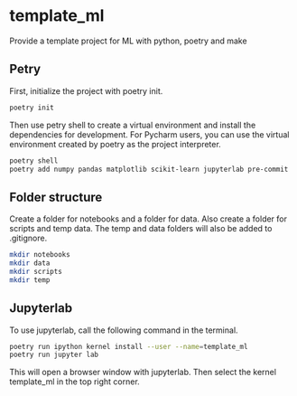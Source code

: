 # template_ml
Provide a template project for ML with python, poetry and make

## Petry 

First, initialize the project with poetry init.

```bash
poetry init
```

Then use petry shell to create a virtual environment and install the dependencies for development. 
For Pycharm users, you can use the virtual environment created by poetry as the project interpreter.

```bash
poetry shell
poetry add numpy pandas matplotlib scikit-learn jupyterlab pre-commit  -G dev
```

## Folder structure

Create a folder for notebooks and a folder for data. Also create a folder for scripts and temp data.
The temp and data folders will also be added to .gitignore.
```bash
mkdir notebooks
mkdir data
mkdir scripts
mkdir temp
```

## Jupyterlab

To use jupyterlab, call the following command in the terminal. 
```bash
poetry run ipython kernel install --user --name=template_ml
poetry run jupyter lab
```
This will open a browser window with jupyterlab. Then select the kernel template_ml in the top right corner.


